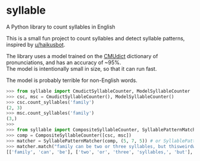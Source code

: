 # syllable
A Python library to count syllables in English

This is a small fun project to count syllables and detect syllable patterns, inspired by [u/haikusbot](https://www.reddit.com/r/haikusbot/).

The library uses a model trained on the [CMUdict](https://github.com/cmusphinx/cmudict/) dictionary of pronunciations, and has an accuracy of ~95%.  
The model is intentionally small in size, so that it can run fast.

The model is probably terrible for non-English words.

```py
>>> from syllable import CmudictSyllableCounter, ModelSyllableCounter
>>> csc, msc = CmudictSyllableCounter(), ModelSyllableCounter()
>>> csc.count_syllables('family')
(2, 3)
>>> msc.count_syllables('family')
(3,)
>>>
>>> from syllable import CompositeSyllableCounter, SyllablePatternMatcher
>>> comp = CompositeSyllableCounter([csc, msc])
>>> matcher = SyllablePatternMatcher(comp, (5, 7, 5)) # or SyllablePatternMatcher.haiku(comp)
>>> matcher.match("family can be two or three syllables, but thisweirdword's just three")
[['family', 'can', 'be'], ['two', 'or', 'three', 'syllables,', 'but'], ["thisweirdword's", 'just', 'three']]
